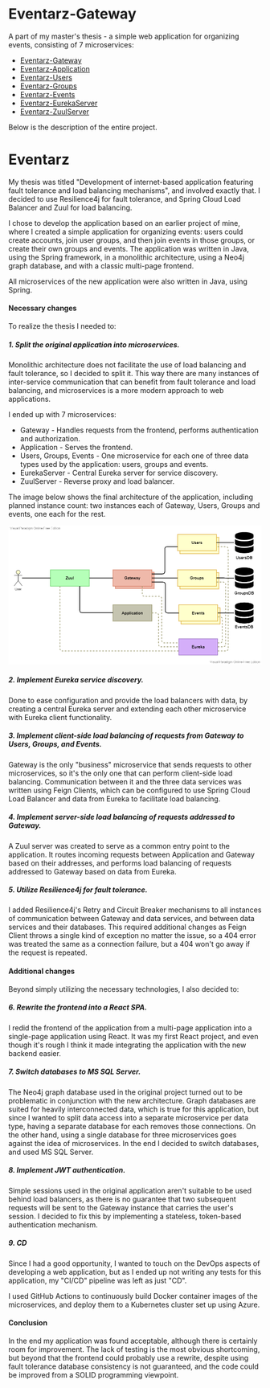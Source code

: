 # Eventarz-Gateway

A part of my master's thesis - a simple web application for organizing events, consisting of 7 microservices:

- [Eventarz-Gateway](https://github.com/Atloas/Eventarz-Gateway)
- [Eventarz-Application](https://github.com/Atloas/Eventarz-Application)
- [Eventarz-Users](https://github.com/Atloas/Eventarz-Users)
- [Eventarz-Groups](https://github.com/Atloas/Eventarz-Groups)
- [Eventarz-Events](https://github.com/Atloas/Eventarz-Events)
- [Eventarz-EurekaServer](https://github.com/Atloas/Eventarz-EurekaServer)
- [Eventarz-ZuulServer](https://github.com/Atloas/Eventarz-ZuulServer)

Below is the description of the entire project.

# Eventarz

My thesis was titled "Development of internet-based application featuring fault tolerance and load balancing mechanisms", and involved exactly that.
I decided to use Resilience4j for fault tolerance, and Spring Cloud Load Balancer and Zuul for load balancing.

I chose to develop the application based on an earlier project of mine, where I created a simple application for organizing events: users could create accounts, join user groups, and then join events in those groups, or create their own groups and events.
The application was written in Java, using the Spring framework, in a monolithic architecture, using a Neo4j graph database, and with a classic multi-page frontend.

All microservices of the new application were also written in Java, using Spring.

#### Necessary changes

To realize the thesis I needed to:

##### 1. Split the original application into microservices.
 
Monolithic architecture does not facilitate the use of load balancing and fault tolerance, so I decided to split it. This way there are many instances of inter-service communication that can benefit from fault tolerance and load balancing, and microservices is a more modern approach to web applications. 

I ended up with 7 microservices:

- Gateway - Handles requests from the frontend, performs authentication and authorization.
- Application - Serves the frontend.
- Users, Groups, Events - One microservice for each one of three data types used by the application: users, groups and events.
- EurekaServer - Central Eureka server for service discovery.
- ZuulServer - Reverse proxy and load balancer.

The image below shows the final architecture of the application, including planned instance count: two instances each of Gateway, Users, Groups and events, one each for the rest.

![Architecture](docs/EventarzMicroservices.png)

##### 2. Implement Eureka service discovery.

Done to ease configuration and provide the load balancers with data, by creating a central Eureka server and extending each other microservice with Eureka client functionality.

##### 3. Implement client-side load balancing of requests from Gateway to Users, Groups, and Events.

Gateway is the only "business" microservice that sends requests to other microservices, so it's the only one that can perform client-side load balancing.
Communication between it and the three data services was written using Feign Clients, which can be configured to use Spring Cloud Load Balancer and data from Eureka to facilitate load balancing.

##### 4. Implement server-side load balancing of requests addressed to Gateway.

A Zuul server was created to serve as a common entry point to the application.
It routes incoming requests between Application and Gateway based on their addresses, and performs load balancing of requests addressed to Gateway based on data from Eureka.

##### 5. Utilize Resilience4j for fault tolerance.

I added Resilience4j's Retry and Circuit Breaker mechanisms to all instances of communication between Gateway and data services, and between data services and their databases.
This required additional changes as Feign Client throws a single kind of exception no matter the issue, so a 404 error was treated the same as a connection failure, but a 404 won't go away if the request is repeated. 

#### Additional changes

Beyond simply utilizing the necessary technologies, I also decided to:

##### 6. Rewrite the frontend into a React SPA.

I redid the frontend of the application from a multi-page application into a single-page application using React. It was my first React project, and even though it's rough I think it made integrating the application with the new backend easier.

##### 7. Switch databases to MS SQL Server.

The Neo4j graph database used in the original project turned out to be problematic in conjunction with the new architecture.
Graph databases are suited for heavily interconnected data, which is true for this application, but since I wanted to split data access into a separate microservice per data type, having a separate database for each removes those connections.
On the other hand, using a single database for three microservices goes against the idea of microservices. In the end I decided to switch databases, and used MS SQL Server.

##### 8. Implement JWT authentication.

Simple sessions used in the original application aren't suitable to be used behind load balancers, as there is no guarantee that two subsequent requests will be sent to the Gateway instance that carries the user's session.
I decided to fix this by implementing a stateless, token-based authentication mechanism.

##### 9. CD

Since I had a good opportunity, I wanted to touch on the DevOps aspects of developing a web application, but as I ended up not writing any tests for this application, my "CI/CD" pipeline was left as just "CD".

I used GitHub Actions to continuously build Docker container images of the microservices, and deploy them to a Kubernetes cluster set up using Azure.

#### Conclusion

In the end my application was found acceptable, although there is certainly room for improvement.
The lack of testing is the most obvious shortcoming, but beyond that the frontend could probably use a rewrite, despite using fault tolerance database consistency is not guaranteed, and the code could be improved from a SOLID programming viewpoint.